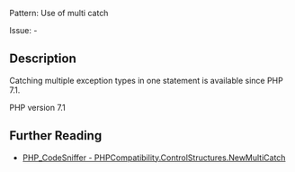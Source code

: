 Pattern: Use of multi catch

Issue: -

## Description

Catching multiple exception types in one statement is available since PHP 7.1.

PHP version 7.1

## Further Reading

* [PHP_CodeSniffer - PHPCompatibility.ControlStructures.NewMultiCatch](https://github.com/PHPCompatibility/PHPCompatibility/tree/develop/PHPCompatibility/Sniffs/ControlStructures/NewMultiCatchSniff.php)